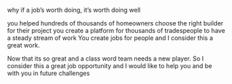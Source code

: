 why
if a job’s worth doing, it’s worth doing well

you helped hundreds of thousands of homeowners choose the right builder for their project
you create a platform for thousands of tradespeople to have a steady stream of work
You create jobs for people and I consider this a great work.

Now that its so great and a class word team needs a new player. So I consider this a great job opportunity and I would like to help you and be with you in future challenges
